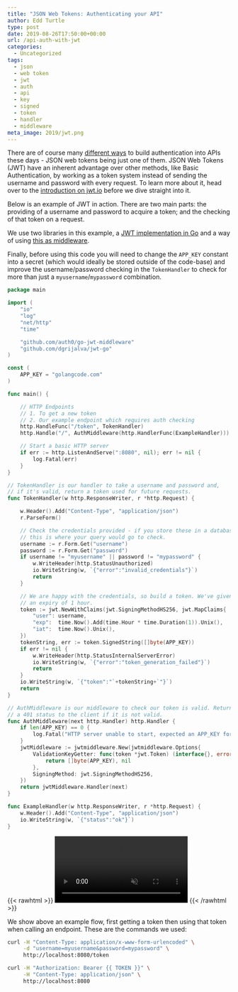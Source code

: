 ```yaml
---
title: "JSON Web Tokens: Authenticating your API"
author: Edd Turtle
type: post
date: 2019-08-26T17:50:00+00:00
url: /api-auth-with-jwt
categories:
  - Uncategorized
tags:
  - json
  - web token
  - jwt
  - auth
  - api
  - key
  - signed
  - token
  - handler
  - middleware
meta_image: 2019/jwt.png
---
```


There are of course many [different ways](https://blog.restcase.com/restful-api-authentication-basics/) to build authentication into APIs these days - JSON web tokens being just one of them. JSON Web Tokens (JWT) have an inherent advantage over other methods, like Basic Authentication, by working as a token system instead of sending the username and password with every request. To learn more about it, head over to the [introduction on jwt.io](https://jwt.io/introduction/) before we dive straight into it.

Below is an example of JWT in action. There are two main parts: the providing of a username and password to acquire a token; and the checking of that token on a request.

We use two libraries in this example, a [JWT implementation in Go](https://github.com/dgrijalva/jwt-go) and a way of using [this as middleware](https://github.com/auth0/go-jwt-middleware).

Finally, before using this code you will need to change the `APP_KEY` constant into a secret (which would ideally be stored outside of the code-base) and improve the username/password checking in the `TokenHandler` to check for more than just a `myusername`/`mypassword` combination.

```go
package main

import (
    "io"
    "log"
    "net/http"
    "time"

    "github.com/auth0/go-jwt-middleware"
    "github.com/dgrijalva/jwt-go"
)

const (
    APP_KEY = "golangcode.com"
)

func main() {

    // HTTP Endpoints
    // 1. To get a new token
    // 2. Our example endpoint which requires auth checking
    http.HandleFunc("/token", TokenHandler)
    http.Handle("/", AuthMiddleware(http.HandlerFunc(ExampleHandler)))

    // Start a basic HTTP server
    if err := http.ListenAndServe(":8080", nil); err != nil {
        log.Fatal(err)
    }
}

// TokenHandler is our handler to take a username and password and,
// if it's valid, return a token used for future requests.
func TokenHandler(w http.ResponseWriter, r *http.Request) {

    w.Header().Add("Content-Type", "application/json")
    r.ParseForm()

    // Check the credentials provided - if you store these in a database then
    // this is where your query would go to check.
    username := r.Form.Get("username")
    password := r.Form.Get("password")
    if username != "myusername" || password != "mypassword" {
        w.WriteHeader(http.StatusUnauthorized)
        io.WriteString(w, `{"error":"invalid_credentials"}`)
        return
    }

    // We are happy with the credentials, so build a token. We've given it
    // an expiry of 1 hour.
    token := jwt.NewWithClaims(jwt.SigningMethodHS256, jwt.MapClaims{
        "user": username,
        "exp":  time.Now().Add(time.Hour * time.Duration(1)).Unix(),
        "iat":  time.Now().Unix(),
    })
    tokenString, err := token.SignedString([]byte(APP_KEY))
    if err != nil {
        w.WriteHeader(http.StatusInternalServerError)
        io.WriteString(w, `{"error":"token_generation_failed"}`)
        return
    }
    io.WriteString(w, `{"token":"`+tokenString+`"}`)
    return
}

// AuthMiddleware is our middleware to check our token is valid. Returning
// a 401 status to the client if it is not valid.
func AuthMiddleware(next http.Handler) http.Handler {
    if len(APP_KEY) == 0 {
        log.Fatal("HTTP server unable to start, expected an APP_KEY for JWT auth")
    }
    jwtMiddleware := jwtmiddleware.New(jwtmiddleware.Options{
        ValidationKeyGetter: func(token *jwt.Token) (interface{}, error) {
            return []byte(APP_KEY), nil
        },
        SigningMethod: jwt.SigningMethodHS256,
    })
    return jwtMiddleware.Handler(next)
}

func ExampleHandler(w http.ResponseWriter, r *http.Request) {
    w.Header().Add("Content-Type", "application/json")
    io.WriteString(w, `{"status":"ok"}`)
}
```

{{< rawhtml >}}
    <video autoplay loop muted playsinline>
        <source src="/img/2019/jwt.webm" type="video/webm">
        <source src="/img/2019/jwt.mp4" type="video/mp4">
    </video>
{{< /rawhtml >}}

We show above an example flow, first getting a token then using that token when calling an endpoint. These are the commands we used:

```bash
curl -H "Content-Type: application/x-www-form-urlencoded" \
     -d "username=myusername&password=mypassword" \
     http://localhost:8080/token
```

```bash
curl -H "Authorization: Bearer {{ TOKEN }}" \
     -H "Content-Type: application/json" \
     http://localhost:8080
```